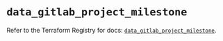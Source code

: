 # `data_gitlab_project_milestone`

Refer to the Terraform Registry for docs: [`data_gitlab_project_milestone`](https://registry.terraform.io/providers/gitlabhq/gitlab/18.4.1/docs/data-sources/project_milestone).
